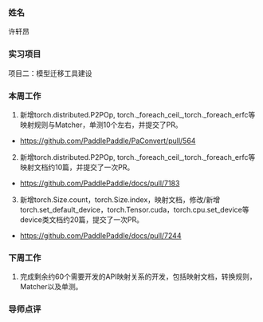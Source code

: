 ### 姓名
许轩昂

### 实习项目
项目二：模型迁移工具建设

### 本周工作

1. 新增torch.distributed.P2POp, torch.\_foreach_ceil_,torch.\_foreach_erfc等映射规则与Matcher，单测10个左右，并提交了PR。

- https://github.com/PaddlePaddle/PaConvert/pull/564

2. 新增torch.distributed.P2POp, torch.\_foreach_ceil_,torch.\_foreach_erfc等映射文档约10篇，并提交了一次PR。

- https://github.com/PaddlePaddle/docs/pull/7183
  
3. 新增torch.Size.count，torch.Size.index，映射文档，修改/新增torch.set_default_device，torch.Tensor.cuda，torch.cpu.set_device等device类文档约20篇，提交了一次PR。
  
- https://github.com/PaddlePaddle/docs/pull/7244

### 下周工作

1. 完成剩余约60个需要开发的API映射关系的开发，包括映射文档，转换规则，Matcher以及单测。


### 导师点评
